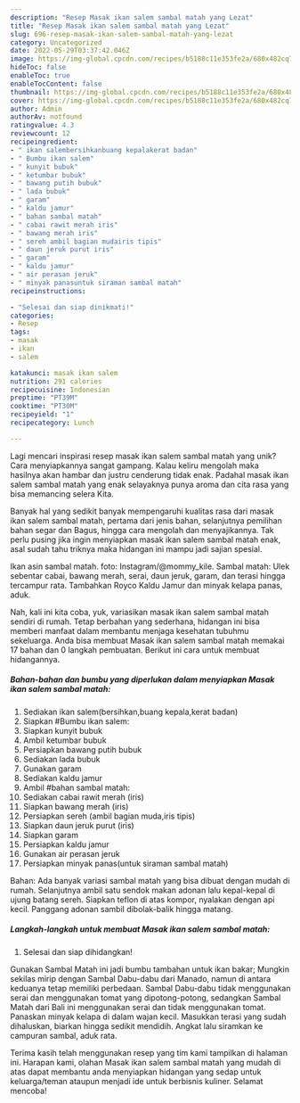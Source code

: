 ```yaml
---
description: "Resep Masak ikan salem sambal matah yang Lezat"
title: "Resep Masak ikan salem sambal matah yang Lezat"
slug: 696-resep-masak-ikan-salem-sambal-matah-yang-lezat
category: Uncategorized
date: 2022-05-29T03:37:42.046Z
image: https://img-global.cpcdn.com/recipes/b5188c11e353fe2a/680x482cq70/masak-ikan-salem-sambal-matah-foto-resep-utama.jpg
hideToc: false
enableToc: true
enableTocContent: false
thumbnail: https://img-global.cpcdn.com/recipes/b5188c11e353fe2a/680x482cq70/masak-ikan-salem-sambal-matah-foto-resep-utama.jpg
cover: https://img-global.cpcdn.com/recipes/b5188c11e353fe2a/680x482cq70/masak-ikan-salem-sambal-matah-foto-resep-utama.jpg
author: Admin
authorAv: notfound
ratingvalue: 4.3
reviewcount: 12
recipeingredient:
- " ikan salembersihkanbuang kepalakerat badan"
- " Bumbu ikan salem"
- " kunyit bubuk"
- " ketumbar bubuk"
- " bawang putih bubuk"
- " lada bubuk"
- " garam"
- " kaldu jamur"
- " bahan sambal matah"
- " cabai rawit merah iris"
- " bawang merah iris"
- " sereh ambil bagian mudairis tipis"
- " daun jeruk purut iris"
- " garam"
- " kaldu jamur"
- " air perasan jeruk"
- " minyak panasuntuk siraman sambal matah"
recipeinstructions:

- "Selesai dan siap dinikmati!"
categories:
- Resep
tags:
- masak
- ikan
- salem

katakunci: masak ikan salem 
nutrition: 291 calories
recipecuisine: Indonesian
preptime: "PT39M"
cooktime: "PT30M"
recipeyield: "1"
recipecategory: Lunch

---
```





Lagi mencari inspirasi resep masak ikan salem sambal matah yang unik? Cara menyiapkannya sangat gampang. Kalau keliru mengolah maka hasilnya akan hambar dan justru cenderung tidak enak. Padahal masak ikan salem sambal matah yang enak selayaknya punya aroma dan cita rasa yang bisa memancing selera Kita.





Banyak hal yang sedikit banyak mempengaruhi kualitas rasa dari masak ikan salem sambal matah, pertama dari jenis bahan, selanjutnya pemilihan bahan segar dan Bagus, hingga cara mengolah dan menyajikannya. Tak perlu pusing jika ingin menyiapkan masak ikan salem sambal matah enak,      asal sudah tahu triknya maka hidangan ini mampu jadi sajian spesial.














Ikan asin sambal matah. foto: Instagram/@mommy_kile. Sambal matah: Ulek sebentar cabai, bawang merah, serai, daun jeruk, garam, dan terasi hingga tercampur rata. Tambahkan Royco Kaldu Jamur dan minyak kelapa panas, aduk.






Nah, kali ini kita coba, yuk, variasikan masak ikan salem sambal matah sendiri di rumah. Tetap berbahan yang sederhana, hidangan ini bisa memberi manfaat dalam membantu menjaga kesehatan tubuhmu sekeluarga. Anda bisa membuat Masak ikan salem sambal matah memakai 17 bahan dan 0 langkah pembuatan. Berikut ini cara untuk membuat hidangannya.

<!--inarticleads1-->

##### Bahan-bahan dan bumbu yang diperlukan dalam menyiapkan Masak ikan salem sambal matah:

1. Sediakan  ikan salem(bersihkan,buang kepala,kerat badan)
1. Siapkan  #Bumbu ikan salem:
1. Siapkan  kunyit bubuk
1. Ambil  ketumbar bubuk
1. Persiapkan  bawang putih bubuk
1. Sediakan  lada bubuk
1. Gunakan  garam
1. Sediakan  kaldu jamur
1. Ambil  #bahan sambal matah:
1. Sediakan  cabai rawit merah (iris)
1. Siapkan  bawang merah (iris)
1. Persiapkan  sereh (ambil bagian muda,iris tipis)
1. Siapkan  daun jeruk purut (iris)
1. Siapkan  garam
1. Persiapkan  kaldu jamur
1. Gunakan  air perasan jeruk
1. Persiapkan  minyak panas(untuk siraman sambal matah)


Bahan: Ada banyak variasi sambal matah yang bisa dibuat dengan mudah di rumah. Selanjutnya ambil satu sendok makan adonan lalu kepal-kepal di ujung batang sereh. Siapkan teflon di atas kompor, nyalakan dengan api kecil. Panggang adonan sambil dibolak-balik hingga matang. 

<!--inarticleads2-->

##### Langkah-langkah untuk membuat Masak ikan salem sambal matah:


1. Selesai dan siap dihidangkan!

Gunakan Sambal Matah ini jadi bumbu tambahan untuk ikan bakar; Mungkin sekilas mirip dengan Sambal Dabu-dabu dari Manado, namun di antara keduanya tetap memiliki perbedaan. Sambal Dabu-dabu tidak menggunakan serai dan menggunakan tomat yang dipotong-potong, sedangkan Sambal Matah dari Bali ini menggunakan serai dan tidak menggunakan tomat. Panaskan minyak kelapa di dalam wajan kecil. Masukkan terasi yang sudah dihaluskan, biarkan hingga sedikit mendidih. Angkat lalu siramkan ke campuran sambal, aduk rata. 

Terima kasih telah menggunakan resep yang tim kami tampilkan di halaman ini. Harapan kami, olahan Masak ikan salem sambal matah yang mudah di atas dapat membantu anda menyiapkan hidangan yang sedap untuk keluarga/teman ataupun menjadi ide untuk berbisnis kuliner. Selamat mencoba!
